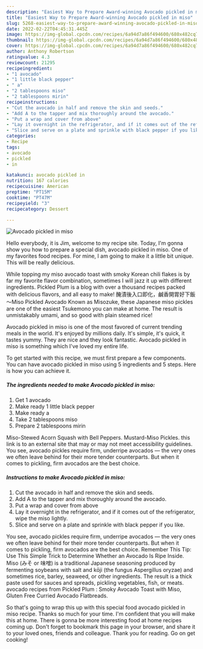 ```yaml
---
description: "Easiest Way to Prepare Award-winning Avocado pickled in miso"
title: "Easiest Way to Prepare Award-winning Avocado pickled in miso"
slug: 5268-easiest-way-to-prepare-award-winning-avocado-pickled-in-miso
date: 2022-02-22T04:45:31.445Z
image: https://img-global.cpcdn.com/recipes/6a94d7a86f494600/680x482cq70/avocado-pickled-in-miso-recipe-main-photo.jpg
thumbnail: https://img-global.cpcdn.com/recipes/6a94d7a86f494600/680x482cq70/avocado-pickled-in-miso-recipe-main-photo.jpg
cover: https://img-global.cpcdn.com/recipes/6a94d7a86f494600/680x482cq70/avocado-pickled-in-miso-recipe-main-photo.jpg
author: Anthony Robertson
ratingvalue: 4.3
reviewcount: 21295
recipeingredient:
- "1 avocado"
- "1 little black pepper"
- " a"
- "2 tablespoons miso"
- "2 tablespoons mirin"
recipeinstructions:
- "Cut the avocado in half and remove the skin and seeds."
- "Add A to the tapper and mix thoroughly around the avocado."
- "Put a wrap and cover from above"
- "Lay it overnight in the refrigerator, and if it comes out of the refrigerator, wipe the miso lightly."
- "Slice and serve on a plate and sprinkle with black pepper if you like."
categories:
- Recipe
tags:
- avocado
- pickled
- in

katakunci: avocado pickled in 
nutrition: 167 calories
recipecuisine: American
preptime: "PT15M"
cooktime: "PT47M"
recipeyield: "3"
recipecategory: Dessert

---
```



![Avocado pickled in miso](https://img-global.cpcdn.com/recipes/6a94d7a86f494600/680x482cq70/avocado-pickled-in-miso-recipe-main-photo.jpg)

Hello everybody, it is Jim, welcome to my recipe site. Today, I'm gonna show you how to prepare a special dish, avocado pickled in miso. One of my favorites food recipes. For mine, I am going to make it a little bit unique. This will be really delicious.

While topping my miso avocado toast with smoky Korean chili flakes is by far my favorite flavor combination, sometimes I will jazz it up with different ingredients. Pickled Plum is a blog with over a thousand recipes packed with delicious flavors, and all easy to make! 醃漬後入口即化，鹹香開胃好下飯～Miso Pickled Avocado Known as Misozuke, these Japanese miso pickles are one of the easiest Tsukemono you can make at home. The result is unmistakably umami, and so good with plain steamed rice!

Avocado pickled in miso is one of the most favored of current trending meals in the world. It's enjoyed by millions daily. It's simple, it's quick, it tastes yummy. They are nice and they look fantastic. Avocado pickled in miso is something which I've loved my entire life.


To get started with this recipe, we must first prepare a few components. You can have avocado pickled in miso using 5 ingredients and 5 steps. Here is how you can achieve it.

<!--inarticleads1-->

##### The ingredients needed to make Avocado pickled in miso:

1. Get 1 avocado
1. Make ready 1 little black pepper
1. Make ready  a
1. Take 2 tablespoons miso
1. Prepare 2 tablespoons mirin


Miso-Stewed Acorn Squash with Bell Peppers. Mustard-Miso Pickles. this link is to an external site that may or may not meet accessibility guidelines. You see, avocado pickles require firm, underripe avocados — the very ones we often leave behind for their more tender counterparts. But when it comes to pickling, firm avocados are the best choice. 

<!--inarticleads2-->

##### Instructions to make Avocado pickled in miso:

1. Cut the avocado in half and remove the skin and seeds.
1. Add A to the tapper and mix thoroughly around the avocado.
1. Put a wrap and cover from above
1. Lay it overnight in the refrigerator, and if it comes out of the refrigerator, wipe the miso lightly.
1. Slice and serve on a plate and sprinkle with black pepper if you like.


You see, avocado pickles require firm, underripe avocados — the very ones we often leave behind for their more tender counterparts. But when it comes to pickling, firm avocados are the best choice. Remember This Tip: Use This Simple Trick to Determine Whether an Avocado Is Ripe Inside. Miso (みそ or 味噌) is a traditional Japanese seasoning produced by fermenting soybeans with salt and kōji (the fungus Aspergillus oryzae) and sometimes rice, barley, seaweed, or other ingredients. The result is a thick paste used for sauces and spreads, pickling vegetables, fish, or meats. avocado recipes from Pickled Plum : Smoky Avocado Toast with Miso, Gluten Free Curried Avocado Flatbreads. 

So that's going to wrap this up with this special food avocado pickled in miso recipe. Thanks so much for your time. I'm confident that you will make this at home. There is gonna be more interesting food at home recipes coming up. Don't forget to bookmark this page in your browser, and share it to your loved ones, friends and colleague. Thank you for reading. Go on get cooking!
